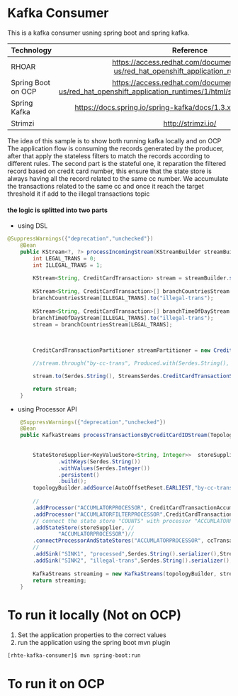 # Kafka Consumer

This is a kafka consumer usning spring boot and spring kafka. 

| Technology          |   Reference         |
| -------------       |:-------------:|
| RHOAR               |  <https://access.redhat.com/documentation/en-us/red_hat_openshift_application_runtimes/1/> |
| Spring Boot on OCP  |   <https://access.redhat.com/documentation/en-us/red_hat_openshift_application_runtimes/1/html/spring_boot_runtime_guide/>      |
| Spring Kafka        |  <https://docs.spring.io/spring-kafka/docs/1.3.x/reference/htmlsingle/> |
| Strimzi             | <http://strimzi.io/> |

The idea of this sample is to show both running kafka locally and on OCP
The application flow is consuming the records generated by the producer, after that apply the stateless filters to match the records according to different rules.
The second part is the stateful one, it reparation the filtered record based on credit card number, this ensure that the state store is always having all the record related to the same cc number. We accumulate the transactions related to the same cc and once it reach the target threshold it if add to the illegal transactions topic

#### the logic is splitted into two parts
- using DSL
```java
@SuppressWarnings({"deprecation","unchecked"})
	@Bean
	public KStream<?, ?> processIncomingStream(KStreamBuilder streamBuilder) {
		int LEGAL_TRANS = 0;
        int ILLEGAL_TRANS = 1;
        
		KStream<String, CreditCardTransaction> stream = streamBuilder.stream(kafkaTopic);
		
		KStream<String, CreditCardTransaction>[] branchCountriesStream =stream.branch(TransactionPatterns.allowedCountries,TransactionPatterns.bannedCountries);
		branchCountriesStream[ILLEGAL_TRANS].to("illegal-trans");
		
		KStream<String, CreditCardTransaction>[] branchTimeOfDayStream =branchCountriesStream[LEGAL_TRANS].branch(TransactionPatterns.ValidHourOfDay,TransactionPatterns.InvalidHourOfDay);
		branchTimeOfDayStream[ILLEGAL_TRANS].to("illegal-trans");
		stream = branchCountriesStream[LEGAL_TRANS];
		

		
		CreditCardTransactionPartitioner streamPartitioner = new CreditCardTransactionPartitioner();

		//stream.through("by-cc-trans", Produced.with(Serdes.String(), StreamsSerdes.CreditCardTransactionSerde(), streamPartitioner)).to("processed");

		stream.to(Serdes.String(), StreamsSerdes.CreditCardTransactionSerde(), streamPartitioner,"by-cc-trans");

		return stream;
	}
```
- using Processor API
```java
	@SuppressWarnings({"deprecation","unchecked"})
	@Bean
	public KafkaStreams processTransactionsByCreditCardIDStream(TopologyBuilder topologyBuilder,StreamsConfig streamingConfig) {
		
		
		StateStoreSupplier<KeyValueStore<String, Integer>>  storeSupplier =Stores.create(ccTransactionsStateStoreName)
			    .withKeys(Serdes.String())
			    .withValues(Serdes.Integer())
			    .persistent()
			    .build();
		topologyBuilder.addSource(AutoOffsetReset.EARLIEST,"by-cc-trans-source", new WallclockTimestampExtractor(),Serdes.String().deserializer(),StreamsSerdes.CreditCardTransactionSerde().deserializer(),"by-cc-trans")//
		
        //
        .addProcessor("ACCUMLATORPROCESSOR", CreditCardTransactionAccumulatorProcessor::new, "by-cc-trans-source")//
        .addProcessor("ACCUMLATORFILTERPROCESSOR",CreditCardTransactionAccumulatorFilterProcessor::new , "ACCUMLATORPROCESSOR")
        // connect the state store "COUNTS" with processor "ACCUMLATORPROCESSOR"  
        .addStateStore(storeSupplier, //
                "ACCUMLATORPROCESSOR")//
        .connectProcessorAndStateStores("ACCUMLATORPROCESSOR", ccTransactionsStateStoreName)
        //
        .addSink("SINK1", "processed",Serdes.String().serializer(),StreamsSerdes.CreditCardTransactionSerde().serializer(), "ACCUMLATORFILTERPROCESSOR")
		.addSink("SINK2", "illegal-trans",Serdes.String().serializer(),StreamsSerdes.CreditCardTransactionSerde().serializer(), "ACCUMLATORFILTERPROCESSOR");
       
		KafkaStreams streaming = new KafkaStreams(topologyBuilder, streamingConfig);
		return streaming;
	}
```
# To run it locally (Not on OCP)
1. Set the application properties to the correct values
2. run the application using the spring boot mvn plugin
```sh
[rhte-kafka-consumer]$ mvn spring-boot:run
```
# To run it on OCP
